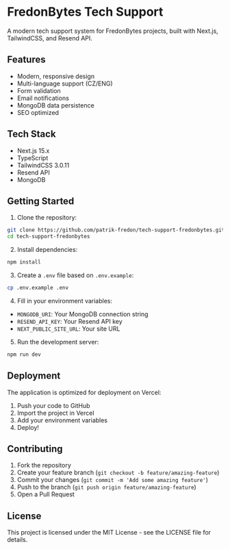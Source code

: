 # FredonBytes Tech Support

A modern tech support system for FredonBytes projects, built with Next.js, TailwindCSS, and Resend API.

## Features

- Modern, responsive design
- Multi-language support (CZ/ENG)
- Form validation
- Email notifications
- MongoDB data persistence
- SEO optimized

## Tech Stack

- Next.js 15.x
- TypeScript
- TailwindCSS 3.0.11
- Resend API
- MongoDB

## Getting Started

1. Clone the repository:

```bash
git clone https://github.com/patrik-fredon/tech-support-fredonbytes.git
cd tech-support-fredonbytes
```

2. Install dependencies:

```bash
npm install
```

3. Create a `.env` file based on `.env.example`:

```bash
cp .env.example .env
```

4. Fill in your environment variables:

- `MONGODB_URI`: Your MongoDB connection string
- `RESEND_API_KEY`: Your Resend API key
- `NEXT_PUBLIC_SITE_URL`: Your site URL

5. Run the development server:

```bash
npm run dev
```

## Deployment

The application is optimized for deployment on Vercel:

1. Push your code to GitHub
2. Import the project in Vercel
3. Add your environment variables
4. Deploy!

## Contributing

1. Fork the repository
2. Create your feature branch (`git checkout -b feature/amazing-feature`)
3. Commit your changes (`git commit -m 'Add some amazing feature'`)
4. Push to the branch (`git push origin feature/amazing-feature`)
5. Open a Pull Request

## License

This project is licensed under the MIT License - see the LICENSE file for details.
